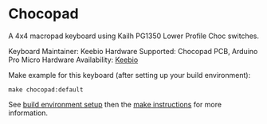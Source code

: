 Chocopad
========

A 4x4 macropad keyboard using Kailh PG1350 Lower Profile Choc switches.

Keyboard Maintainer: Keebio
Hardware Supported: Chocopad PCB, Arduino Pro Micro
Hardware Availability: [Keebio](https://keeb.io)

Make example for this keyboard (after setting up your build environment):

    make chocopad:default

See [build environment setup](https://docs.qmk.fm/build_environment_setup.html) then the [make instructions](https://docs.qmk.fm/make_instructions.html) for more information.
